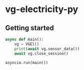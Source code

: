 # vg-electricity-py



## Getting started

```python
async def main():
    vg = VGEl()
    print(await vg.sensor_data())
    await vg.close_session()

asyncio.run(main())
```